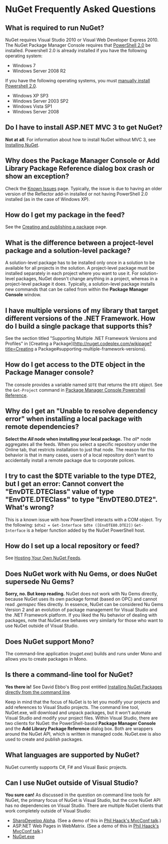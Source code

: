 ﻿# NuGet Frequently Asked Questions

## What is required to run NuGet?

NuGet requires Visual Studio 2010 or Visual Web Developer Express 2010.
The NuGet Package Manager Console requires that [PowerShell 2.0](http://support.microsoft.com/kb/968929) be installed. 
Powershell 2.0 is already installed if you have the following operating system:

* Windows 7 
* Windows Server 2008 R2 

If you have the following operating systems, you must [manually install Powershell 2.0](http://support.microsoft.com/kb/968929/en-us).

* Windows XP SP3 
* Windows Server 2003 SP2 
* Windows Vista SP1 
* Windows Server 2008 

## Do I have to install ASP.NET MVC 3 to get NuGet?

**Not at all**. For information about how to install NuGet without MVC 3, see [Installing NuGet](Installing-NuGet).

## Why does the Package Manager Console or Add Library Package Reference dialog box crash or show an exception?

Check the [Known Issues](../Reference/Known-Issues) page. Typically, the issue is due to having an older version of the Reflector add-in installed or not having PowerShell 2.0 installed (as in the case of Windows XP).

## How do I get my package in the feed?

See the [Creating and publishing a package](../creating-packages/creating-and-publishing-a-package) page.

## What is the difference between a project-level package and a solution-level package?

A solution-level package has to be installed only once in a solution to be available for all projects in the solution. 
A project-level package must be installed separately in each project where you want to use it.
For solution-level packages, NuGet doesn't change anything in a project, whereas in a project-level package it does. 
Typically, a solution-level package installs new commands that can be called from within the **Package Manager Console** window.

## I have multiple versions of my library that target different versions of the .NET Framework. How do I build a single package that supports this?

See the section titled "Supporting Multiple .NET Framework Versions and Profiles" in [Creating a Package](http://nuget.codeplex.com/wikipage?title=Creating a Package#supporting-multiple-framework-versions).

## How do I get access to the DTE object in the Package Manager console?

The console provides a variable named `$DTE` that returns the `DTE` object. See the `Get-Project` command in 
[Package Manager Console Powershell Reference](../Reference/Package-Manager-Console-PowerShell-Reference).

## Why do I get an "Unable to resolve dependency error" when installing a local package with remote dependencies?

**Select the *All* node when installing your local package.** The *all** node aggregates all the feeds. 
When you select a specific repository under the Online tab, that restricts installation to just that node. 
The reason for this behavior is that in many cases, users of a local repository don't want to accidentally 
install a remote package due to corporate polices.

## I try to cast the $DTE variable to the type DTE2, but I get an error: Cannot convert the "EnvDTE.DTEClass" value of type "EnvDTE.DTEClass" to type "EnvDTE80.DTE2". What's wrong?

This is a known issue with how PowerShell interacts with a COM object. Try the following:
`$dte2 = Get-Interface $dte ([EnvDTE80.DTE2])`
`Get-Interface` is a helper function added by the NuGet PowerShell host.

## How do I set up a local repository or feed?
See [Hosting Your Own NuGet Feeds](../Creating-Packages/Hosting-Your-Own-NuGet-Feeds).

## Does NuGet work with Nu Gems, or does NuGet supersede Nu Gems?

**Sorry, no. But keep reading.** NuGet does not work with Nu Gems directly, because NuGet uses its own package format 
(based on OPC) and cannot read *.gemspec* files directly. In essence, NuGet can be considered Nu Gems Version 2 and an 
evolution of package management for Visual Studio and the .NET Framework platform.
If you liked the Nu behavior of dealing with packages, 
note that NuGet.exe behaves very similarly for those who want to 
use NuGet outside of Visual Studio.

## Does NuGet support Mono?

The command-line application (*nuget.exe*) builds and runs under Mono and allows you to create packages in Mono.

## Is there a command-line tool for NuGet?

**Yes there is!** See David Ebbo's Blog post entitled [Installing NuGet Packages directly from the command line](http://blog.davidebbo.com/2011/01/installing-nuget-packages-directly-from.html).

Keep in mind that the focus of NuGet is to let you modify your projects and add references to Visual Studio projects. 
The command line tool, NuGet.exe, will download and unpack packages, but it won't automate Visual Studio and 
modify your project files.
Within Visual Studio, there are two clients for NuGet: 
the PowerShell-based **Package Manager Console** and the **Add Library Package Reference** dialog box. 
Both are wrappers around the NuGet API, which is written in managed code.
NuGet.exe is also used to create and publish packages.

## What languages are supported by NuGet?

NuGet currently supports C#, F# and Visual Basic projects.

## Can I use NuGet outside of Visual Studio?

**You sure can!** As discussed in the question on command line tools for NuGet, the primary focus 
of NuGet is Visual Studio, but the core NuGet API has no dependencies on Visual Studio. 
There are multiple NuGet clients that work completely outside of Visual Studio:

* [SharpDevelop Alpha](http://community.sharpdevelop.net/blogs/mattward/archive/2011/01/23/NuGetSupportInSharpDevelop.aspx). (See a demo of this in [Phil Haack's MvcConf talk](http://bit.ly/fzrJDa).) 
* ASP.NET Web Pages in WebMatrix. (See a demo of this in [Phil Haack's MvcConf talk](http://bit.ly/fzrJDa).) 
* [NuGet.exe](http://blog.davidebbo.com/2011/01/installing-nuget-packages-directly-from.html) 